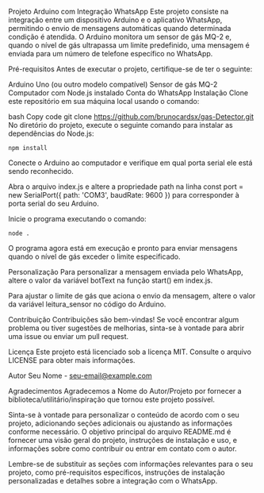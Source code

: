 Projeto Arduino com Integração WhatsApp
Este projeto consiste na integração entre um dispositivo Arduino e o aplicativo WhatsApp, permitindo o envio de mensagens automáticas quando determinada condição é atendida. O Arduino monitora um sensor de gás MQ-2 e, quando o nível de gás ultrapassa um limite predefinido, uma mensagem é enviada para um número de telefone específico no WhatsApp.

Pré-requisitos
Antes de executar o projeto, certifique-se de ter o seguinte:

Arduino Uno (ou outro modelo compatível)
Sensor de gás MQ-2
Computador com Node.js instalado
Conta do WhatsApp
Instalação
Clone este repositório em sua máquina local usando o comando:

bash
Copy code
git clone https://github.com/brunocardsx/gas-Detector.git
No diretório do projeto, execute o seguinte comando para instalar as dependências do Node.js:


```shell
npm install
```
Conecte o Arduino ao computador e verifique em qual porta serial ele está sendo reconhecido.

Abra o arquivo index.js e altere a propriedade path na linha const port = new SerialPort({ path: 'COM3', baudRate: 9600 }) para corresponder à porta serial do seu Arduino.

Inicie o programa executando o comando:

```shell
node .
```
O programa agora está em execução e pronto para enviar mensagens quando o nível de gás exceder o limite especificado.

Personalização
Para personalizar a mensagem enviada pelo WhatsApp, altere o valor da variável botText na função start() em index.js.

Para ajustar o limite de gás que aciona o envio da mensagem, altere o valor da variável leitura_sensor no código do Arduino.

Contribuição
Contribuições são bem-vindas! Se você encontrar algum problema ou tiver sugestões de melhorias, sinta-se à vontade para abrir uma issue ou enviar um pull request.

Licença
Este projeto está licenciado sob a licença MIT. Consulte o arquivo LICENSE para obter mais informações.

Autor
Seu Nome - seu-email@example.com

Agradecimentos
Agradecemos a Nome do Autor/Projeto por fornecer a biblioteca/utilitário/inspiração que tornou este projeto possível.

Sinta-se à vontade para personalizar o conteúdo de acordo com o seu projeto, adicionando seções adicionais ou ajustando as informações conforme necessário. O objetivo principal do arquivo README.md é fornecer uma visão geral do projeto, instruções de instalação e uso, e informações sobre como contribuir ou entrar em contato com o autor.

Lembre-se de substituir as seções com informações relevantes para o seu projeto, como pré-requisitos específicos, instruções de instalação personalizadas e detalhes sobre a integração com o WhatsApp.
